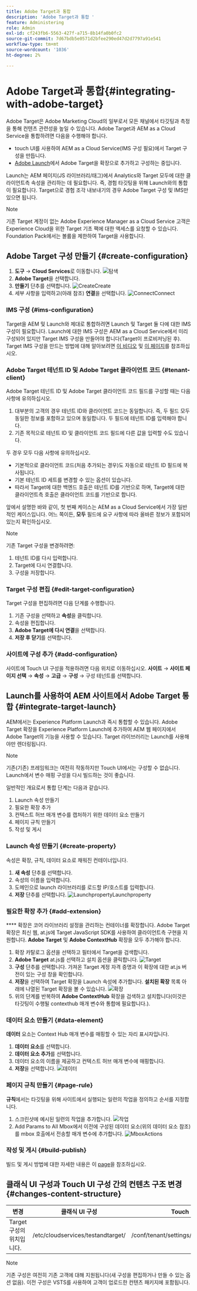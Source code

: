 ```yaml
---
title: Adobe Target과 통합
description: 'Adobe Target과 통합 '
feature: Administering
role: Admin
exl-id: cf243fb6-5563-427f-a715-8b14fa0b0fc2
source-git-commit: 7d67bdb5e0571d2bfee290ed47d2d7797a91e541
workflow-type: tm+mt
source-wordcount: '1036'
ht-degree: 2%

---
```


# Adobe Target과 통합{#integrating-with-adobe-target}

Adobe Target은 Adobe Marketing Cloud의 일부로서 모든 채널에서 타깃팅과 측정을 통해 컨텐츠 관련성을 높일 수 있습니다. Adobe Target과 AEM as a Cloud Service을 통합하려면 다음을 수행해야 합니다.

* touch UI를 사용하여 AEM as a Cloud Service(IMS 구성 필요)에서 Target 구성을 만듭니다.
* [Adobe Launch](https://experienceleague.adobe.com/docs/launch/using/intro/get-started/quick-start.html)에서 Adobe Target을 확장으로 추가하고 구성하는 중입니다.

Launch는 AEM 페이지(JS 라이브러리/태그)에서 Analytics와 Target 모두에 대한 클라이언트측 속성을 관리하는 데 필요합니다. 즉, 경험 타깃팅을 위해 Launch와의 통합이 필요합니다. Target으로 경험 조각 내보내기의 경우 Adobe Target 구성 및 IMS만 있으면 됩니다.

>[!NOTE]
>
>기존 Target 계정이 없는 Adobe Experience Manager as a Cloud Service 고객은 Experience Cloud을 위한 Target 기초 팩에 대한 액세스를 요청할 수 있습니다. Foundation Pack에서는 볼륨을 제한하여 Target을 사용합니다.

## Adobe Target 구성 만들기 {#create-configuration}

1. **도구** → **Cloud Services**로 이동합니다.
   ![](assets/cloudservice1.png "탐색")
2. **Adobe Target**&#x200B;을 선택합니다.
3. **만들기** 단추를 선택합니다.
   ![](assets/tenant1.png "CreateCreate")
4. 세부 사항을 입력하고(아래 참조) **연결**을 선택합니다.
   ![](assets/open_screen1.png "ConnectConnect")

### IMS 구성 {#ims-configuration}

Target을 AEM 및 Launch와 제대로 통합하려면 Launch 및 Target 둘 다에 대한 IMS 구성이 필요합니다. Launch에 대한 IMS 구성은 AEM as a Cloud Service에서 미리 구성되어 있지만 Target IMS 구성을 만들어야 합니다(Target이 프로비저닝된 후). Target IMS 구성을 만드는 방법에 대해 알아보려면 [이 비디오](https://helpx.adobe.com/kr/experience-manager/kt/sites/using/aem-sites-target-standard-technical-video-understand.html) 및 [이 페이지](https://experienceleague.adobe.com/docs/experience-manager-65/administering/integration/integration-ims-adobe-io.html)를 참조하십시오.

### Adobe Target 테넌트 ID 및 Adobe Target 클라이언트 코드 {#tenant-client}

Adobe Target 테넌트 ID 및 Adobe Target 클라이언트 코드 필드를 구성할 때는 다음 사항에 유의하십시오.

1. 대부분의 고객의 경우 테넌트 ID와 클라이언트 코드는 동일합니다. 즉, 두 필드 모두 동일한 정보를 포함하고 있으며 동일합니다. 두 필드에 테넌트 ID를 입력해야 합니다.
2. 기존 목적으로 테넌트 ID 및 클라이언트 코드 필드에 다른 값을 입력할 수도 있습니다.

두 경우 모두 다음 사항에 유의하십시오.

* 기본적으로 클라이언트 코드(처음 추가되는 경우)도 자동으로 테넌트 ID 필드에 복사됩니다.
* 기본 테넌트 ID 세트를 변경할 수 있는 옵션이 있습니다.
* 따라서 Target에 대한 백엔드 호출은 테넌트 ID를 기반으로 하며, Target에 대한 클라이언트측 호출은 클라이언트 코드를 기반으로 합니다.

앞에서 설명한 바와 같이, 첫 번째 케이스는 AEM as a Cloud Service에서 가장 일반적인 케이스입니다. 어느 쪽이든, **모두** 필드에 요구 사항에 따라 올바른 정보가 포함되어 있는지 확인하십시오.

>[!NOTE]
>
> 기존 Target 구성을 변경하려면:
>
> 1. 테넌트 ID를 다시 입력합니다.
> 2. Target에 다시 연결합니다.
> 3. 구성을 저장합니다.


### Target 구성 편집 {#edit-target-configuration}

Target 구성을 편집하려면 다음 단계를 수행합니다.

1. 기존 구성을 선택하고 **속성**&#x200B;을 클릭합니다.
2. 속성을 편집합니다.
3. **Adobe Target에 다시 연결**&#x200B;을 선택합니다.
4. **저장 후 닫기**&#x200B;를 선택합니다.

### 사이트에 구성 추가 {#add-configuration}

사이트에 Touch UI 구성을 적용하려면 다음 위치로 이동하십시오. **사이트** → **사이트 페이지 선택** → **속성** → **고급** → **구성** → 구성 테넌트를 선택합니다.

## Launch를 사용하여 AEM 사이트에서 Adobe Target 통합 {#integrate-target-launch}

AEM에서는 Experience Platform Launch과 즉시 통합할 수 있습니다. Adobe Target 확장을 Experience Platform Launch에 추가하여 AEM 웹 페이지에서 Adobe Target의 기능을 사용할 수 있습니다. Target 라이브러리는 Launch를 사용해야만 렌더링됩니다.

>[!NOTE]
>
>기존(기존) 프레임워크는 여전히 작동하지만 Touch UI에서는 구성할 수 없습니다. Launch에서 변수 매핑 구성을 다시 빌드하는 것이 좋습니다.

일반적인 개요로서 통합 단계는 다음과 같습니다.

1. Launch 속성 만들기
2. 필요한 확장 추가
3. 컨텍스트 허브 매개 변수를 캡처하기 위한 데이터 요소 만들기
4. 페이지 규칙 만들기
5. 작성 및 게시

### Launch 속성 만들기 {#create-property}

속성은 확장, 규칙, 데이터 요소로 채워진 컨테이너입니다.

1. **새 속성** 단추를 선택합니다.
2. 속성의 이름을 입력합니다.
3. 도메인으로 launch 라이브러리를 로드할 IP/호스트를 입력합니다.
4. **저장** 단추를 선택합니다.
   ![](assets/properties_newproperty1.png "LaunchpropertyLaunchproperty")

### 필요한 확장 추가 {#add-extension}

**** 확장은 코어 라이브러리 설정을 관리하는 컨테이너를 확장합니다. Adobe Target 확장은 최신 웹, at.js에 Target JavaScript SDK를 사용하여 클라이언트측 구현을 지원합니다. **Adobe Target** 및 **Adobe ContextHub** 확장을 모두 추가해야 합니다.

1. 확장 카탈로그 옵션을 선택하고 필터에서 Target을 검색합니다.
2. **Adobe Target** at.js를 선택하고 설치 옵션을 클릭합니다.
   ![Target ](assets/search_ext1.png "SearchTarget 검색")
3. **구성** 단추를 선택합니다. 가져온 Target 계정 자격 증명과 이 확장에 대한 at.js 버전이 있는 구성 창을 확인합니다.
4. **저장**&#x200B;을 선택하여 Target 확장을 Launch 속성에 추가합니다. **설치된 확장** 목록 아래에 나열된 Target 확장을 볼 수 있습니다.
   ![확장 ](assets/configure_extension1.png "저장 확장")
5. 위의 단계를 반복하여 **Adobe ContextHub** 확장을 검색하고 설치합니다(이것은 타깃팅이 수행될 contexthub 매개 변수와 통합에 필요합니다.).

### 데이터 요소 만들기 {#data-element}

**데이터** 요소는 Context Hub 매개 변수를 매핑할 수 있는 자리 표시자입니다.

1. **데이터 요소**&#x200B;를 선택합니다.
2. **데이터 요소 추가**&#x200B;를 선택합니다.
3. 데이터 요소의 이름을 제공하고 컨텍스트 허브 매개 변수에 매핑합니다.
4. **저장**을 선택합니다.
   ![데이터 ](assets/data_elem1.png "요소 데이터 요소")

### 페이지 규칙 만들기 {#page-rule}

**규칙**&#x200B;에서는 타깃팅을 위해 사이트에서 실행되는 일련의 작업을 정의하고 순서를 지정합니다.

1. 스크린샷에 예시된 일련의 작업을 추가합니다.
   ![](assets/rules1.png "작업")
2. Add Params to All Mbox에서 이전에 구성된 데이터 요소(위의 데이터 요소 참조)를 mbox 호출에서 전송할 매개 변수에 추가합니다.
   ![](assets/map_data1.png "MboxActions")

### 작성 및 게시 {#build-publish}

빌드 및 게시 방법에 대한 자세한 내용은 이 [page](https://experienceleague.adobe.com/docs/experience-manager-learn/aem-target-tutorial/aem-target-implementation/using-launch-adobe-io.html)을 참조하십시오.

## 클래식 UI 구성과 Touch UI 구성 간의 컨텐츠 구조 변경 {#changes-content-structure}

| **변경** | **클래식 UI 구성** | **Touch UI 구성** | **결과** |
|---|---|---|---|
| Target 구성의 위치입니다. | /etc/cloudservices/testandtarget/ | /conf/tenant/settings/cloudservices/target | 이전 여러 구성이 /etc/cloudservices/testandtarget 아래에 있지만 이제 단일 구성이 임차인 아래에 있습니다. |

>[!NOTE]
>
>기존 구성은 여전히 기존 고객에 대해 지원됩니다(새 구성을 편집하거나 만들 수 있는 옵션 없음). 이전 구성은 VSTS를 사용하여 고객이 업로드한 컨텐츠 패키지에 포함됩니다.
